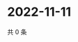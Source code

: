 # 2022-11-11

共 0 条

<!-- BEGIN WEIBO -->
<!-- 最后更新时间 Fri Nov 11 2022 05:16:19 GMT+0800 (China Standard Time) -->

<!-- END WEIBO -->
